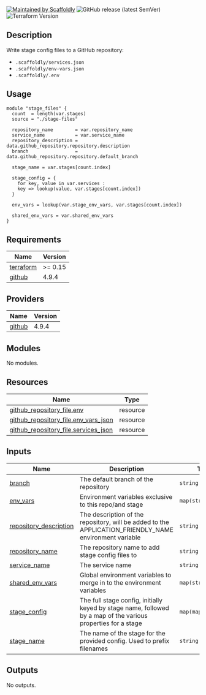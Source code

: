 [![Maintained by Scaffoldly](https://img.shields.io/badge/maintained%20by-scaffoldly-blueviolet)](https://github.com/scaffoldly)
![GitHub release (latest SemVer)](https://img.shields.io/github/v/release/scaffoldly/terraform-github-stage-config-files)
![Terraform Version](https://img.shields.io/badge/tf-%3E%3D0.15.0-blue.svg)

## Description

Write stage config files to a GitHub repository:

- `.scaffoldly/services.json`
- `.scaffoldly/env-vars.json`
- `.scaffoldly/.env`

## Usage

```hcl
module "stage_files" {
  count  = length(var.stages)
  source = "./stage-files"

  repository_name        = var.repository_name
  service_name           = var.service_name
  repository_description = data.github_repository.repository.description
  branch                 = data.github_repository.repository.default_branch

  stage_name = var.stages[count.index]

  stage_config = {
    for key, value in var.services :
    key => lookup(value, var.stages[count.index])
  }

  env_vars = lookup(var.stage_env_vars, var.stages[count.index])

  shared_env_vars = var.shared_env_vars
}
```

<!-- BEGIN_TF_DOCS -->
## Requirements

| Name | Version |
|------|---------|
| <a name="requirement_terraform"></a> [terraform](#requirement\_terraform) | >= 0.15 |
| <a name="requirement_github"></a> [github](#requirement\_github) | 4.9.4 |

## Providers

| Name | Version |
|------|---------|
| <a name="provider_github"></a> [github](#provider\_github) | 4.9.4 |

## Modules

No modules.

## Resources

| Name | Type |
|------|------|
| [github_repository_file.env](https://registry.terraform.io/providers/integrations/github/4.9.4/docs/resources/repository_file) | resource |
| [github_repository_file.env_vars_json](https://registry.terraform.io/providers/integrations/github/4.9.4/docs/resources/repository_file) | resource |
| [github_repository_file.services_json](https://registry.terraform.io/providers/integrations/github/4.9.4/docs/resources/repository_file) | resource |

## Inputs

| Name | Description | Type | Default | Required |
|------|-------------|------|---------|:--------:|
| <a name="input_branch"></a> [branch](#input\_branch) | The default branch of the repository | `string` | n/a | yes |
| <a name="input_env_vars"></a> [env\_vars](#input\_env\_vars) | Environment variables exclusive to this repo/and stage | `map(string)` | n/a | yes |
| <a name="input_repository_description"></a> [repository\_description](#input\_repository\_description) | The description of the repository, will be added to the APPLICATION\_FRIENDLY\_NAME environment variable | `string` | `""` | no |
| <a name="input_repository_name"></a> [repository\_name](#input\_repository\_name) | The repository name to add stage config files to | `string` | n/a | yes |
| <a name="input_service_name"></a> [service\_name](#input\_service\_name) | The service name | `string` | n/a | yes |
| <a name="input_shared_env_vars"></a> [shared\_env\_vars](#input\_shared\_env\_vars) | Global environment variables to merge in to the environment variables | `map(string)` | n/a | yes |
| <a name="input_stage_config"></a> [stage\_config](#input\_stage\_config) | The full stage config, initially keyed by stage name, followed by a map of the various properties for a stage | `map(map(string))` | n/a | yes |
| <a name="input_stage_name"></a> [stage\_name](#input\_stage\_name) | The name of the stage for the provided config. Used to prefix filenames | `string` | `""` | no |

## Outputs

No outputs.
<!-- END_TF_DOCS -->
